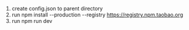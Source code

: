 1. create config.json to parent directory
2. run npm install --production --registry https://registry.npm.taobao.org
3. run npm run dev